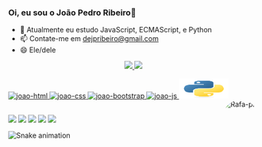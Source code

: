 ### Oi, eu sou o João Pedro Ribeiro👋



- 🌱 Atualmente eu estudo JavaScript, ECMAScript, e Python
- 📫 Contate-me em dejpribeiro@gmail.com
- 😄 Ele/dele

<div align="center">
  <a href="https://github.com/yakisoba1997">
  <img height="180em" src="https://github-readme-stats.vercel.app/api?username=yakisoba1997&show_icons=true&theme=tokyonight&include_all_commits=true&count_private=true"/>
  <img height="180em" src="https://github-readme-stats.vercel.app/api/top-langs/?username=yakisoba1997&layout=compact&langs_count=7&theme=tokyonight"/>
</div>
<div style="display: inline_block"><br>
  <img align="center-top" alt="joao-html" height="50" width="100" src="https://cdn.jsdelivr.net/gh/devicons/devicon/icons/html5/html5-plain-wordmark.svg">
  <img align="center-top" alt="joao-css" height="50" width="100" src="https://cdn.jsdelivr.net/gh/devicons/devicon/icons/css3/css3-plain-wordmark.svg">
  <img align="center-top" alt="joao-bootstrap" height="50" width="100" src="https://cdn.jsdelivr.net/gh/devicons/devicon/icons/bootstrap/bootstrap-plain.svg">
  <img align="center-top" alt="joao-js" height="45" width="100" src="https://cdn.jsdelivr.net/gh/devicons/devicon/icons/javascript/javascript-original.svg">
  <img align="center-top" alt="joao-Python" height="40" width="100" src="https://raw.githubusercontent.com/devicons/devicon/master/icons/python/python-original.svg">
  <img align="right" alt="Rafa-pic" height="150" style="border-radius:50px;"  src="https://media.discordapp.net/attachments/433395537840963597/897248065948360775/Webp.net-gifmaker.gif"> 
</div>
  
  ##
  
  <div> 
  <a href="https://www.youtube.com/channel/UCYZjRuqxCo2ocUupd6KWxsA" target="_blank"><img src="https://img.shields.io/badge/YouTube-FF0000?style=for-the-badge&logo=youtube&logoColor=white" target="_blank"></a>
  <a href="https://www.instagram.com/joao.pedroribeiro21/" target="_blank"><img src="https://img.shields.io/badge/-Instagram-%23E4405F?style=for-the-badge&logo=instagram&logoColor=white" target="_blank"></a>
 	<a href="https://twitter.com/Yakisoba1997" target="_blank"><img src="https://img.shields.io/badge/Twitter-1DA1F2?style=for-the-badge&logo=twitter&logoColor=white" target="_blank"></a>
  <a href = "mailto:dejpribeiro@gmail.com"><img src="https://img.shields.io/badge/-Gmail-%23333?style=for-the-badge&logo=gmail&logoColor=white" target="_blank"></a>
  <a href="https://www.linkedin.com/in/jo%C3%A3o-pedro-ribeiro-silva-b713261bb/" target="_blank"><img src="https://img.shields.io/badge/-LinkedIn-%230077B5?style=for-the-badge&logo=linkedin&logoColor=white" target="_blank"></a> 
    
  ![Snake animation](https://github.com/yakisoba1997/yakisoba1997/blob/output/github-contribution-grid-snake.svg)
  
  </div> 
